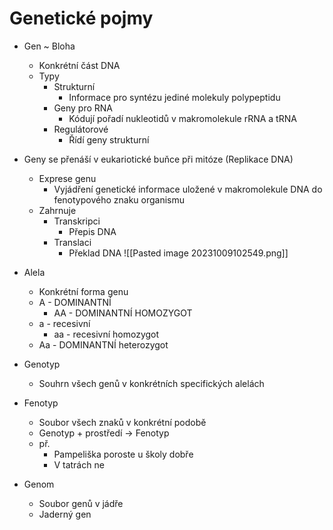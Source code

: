 # Genetické pojmy
- Gen
	~ Bloha
	- Konkrétní část DNA
	- Typy
		- Strukturní
			- Informace pro syntézu jediné molekuly polypeptidu
		- Geny pro RNA
			- Kódují pořadí nukleotidů v makromolekule rRNA a tRNA
		- Regulátorové
			- Řídí geny strukturní
- Geny se přenáší v eukariotické buňce při mitóze (Replikace DNA)
	- Exprese genu
		- Vyjádření genetické informace uložené v makromolekule DNA do fenotypového znaku organismu
	- Zahrnuje
		- Transkripci
			- Přepis DNA
		- Translaci
			- Překlad DNA
![[Pasted image 20231009102549.png]]

- Alela
	- Konkrétní forma genu
	- A - DOMINANTNÍ
		- AA - DOMINANTNÍ HOMOZYGOT
	- a - recesivní
		- aa - recesivní homozygot
	- Aa - DOMINANTNÍ heterozygot

- Genotyp
	- Souhrn všech genů v konkrétních specifických alelách

- Fenotyp
	- Soubor všech znaků v konkrétní podobě
	- Genotyp + prostředí -> Fenotyp
	- př.
		- Pampeliška poroste u školy dobře
		- V tatrách ne

- Genom
	- Soubor genů v jádře
	- Jaderný gen